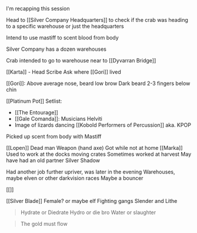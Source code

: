 I'm recapping this session

Head to [[Silver Company Headquarters]] to check if the crab was heading to a specific warehouse or just the headquarters

Intend to use mastiff to scent blood from body

Silver Company has a dozen warehouses

Crab intended to go to warehouse near to [[Dyvarran Bridge]] 

[[Karta]] - Head Scribe
	Ask where [[Gori]] lived

[[Gori]]:
Above average nose, beard
low brow
Dark beard 2-3 fingers below chin



[[Platinum Pot]] Setlist:
- [[The Entourage]]
- [[Gale Comanda]]:
	Musicians
	Helviti
- Image of lizards dancing
	[[Kobold Performers of Percussion]] aka. KPOP

Picked up scent from body with Mastiff

[[Lopen]]
	Dead man
	Weapon (hand axe)
	Got while not at home
	[[Marka]] 
	Used to work at the docks moving crates
	Sometimes worked at harvest
	May have had an old partner
	Silver Shadow

Had another job further upriver, was later in the evening
Warehouses, maybe elven or other darkvision races
Maybe a bouncer 

[[]]

[[Silver Blade]]
	Female? or maybe elf
	Fighting gangs
	Slender and Lithe

> Hydrate or Diedrate
> Hydro or die bro
> Water or slaughter

> The gold must flow

